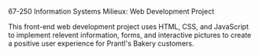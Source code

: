 67-250 Information Systems Milieux: Web Development Project

This front-end web development project uses HTML, CSS, and JavaScript to implement relevent information, forms, and interactive pictures to create a positive user experience for Prantl's Bakery customers. 
